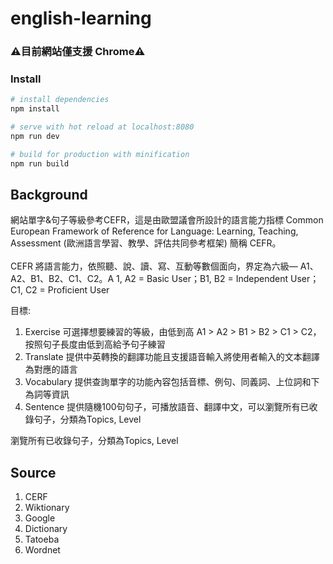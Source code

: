 # english-learning

### ⚠️目前網站僅支援 Chrome⚠️


### Install

``` bash
# install dependencies
npm install

# serve with hot reload at localhost:8080
npm run dev

# build for production with minification
npm run build
```

## Background

網站單字&句子等級參考CEFR，這是由歐盟議會所設計的語言能力指標 Common European Framework of Reference for Language: Learning, Teaching, Assessment (歐洲語言學習、教學、評估共同參考框架) 簡稱 CEFR。<br><br>CEFR 將語言能力，依照聽、說、讀、寫、互動等數個面向，界定為六級— A1、A2、B1、B2、C1、C2。A 1, A2 = Basic User；B1, B2 = Independent User；C1, C2 = Proficient User 

目標:
1. Exercise 可選擇想要練習的等級，由低到高 A1 > A2 > B1 > B2 > C1 > C2，按照句子長度由低到高給予句子練習
2. Translate 提供中英轉換的翻譯功能且支援語音輸入將使用者輸入的文本翻譯為對應的語言
3. Vocabulary 提供查詢單字的功能內容包括音標、例句、同義詞、上位詞和下為詞等資訊
4. Sentence 提供隨機100句句子，可播放語音、翻譯中文，可以瀏覽所有已收錄句子，分類為Topics, Level

瀏覽所有已收錄句子，分類為Topics, Level


## Source
1. CERF
2. Wiktionary
3. Google
4. Dictionary
5. Tatoeba
6. Wordnet

